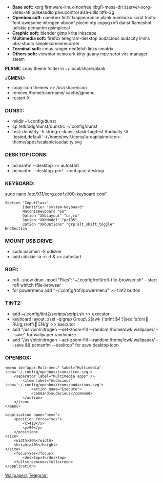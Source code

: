 * **Base soft:** xorg firmware-linux-nonfree libgl1-mesa-dri xserver-xorg-video-ati pulseaudio pavucontrol alsa-utils ntfs-3g
* **Openbox soft:** openbox tint2 lxappearance plank numlockx scrot fonts-font-awesome nitrogen obconf picom ntp copyq rofi dunst flameshot udiskie pcmanfm gsimplecal
* **Graphic soft:** blender gimp krita inkscape 
* **Multimedia soft:** firefox telegram-desktop audacious audacity lmms obs-studio simplescreenrecorder
* **Terminal soft:** cmus ranger neofetch links cmatrix
* **Others soft:** viewnior nemo ark kitty geany mpv scrot virt-manager steam



**PLANK:**
copy theme folder in ~/.local/share/plank



**JGMENU:**
* copy icon themes >> /usr/share/icon
* remove /home/username/.cache/jgmenu
* restart X



### DUNST:
* mkdir ~/.config/dunst
* cp /etk/xdg/dunst/dunstrc ~/.config/dunst
* test: dunstify -h string:x-dunst-stack-tag:test Audacity -A 'tested,default' -i /home/owl/.icons/la-capitaine-icon-theme/apps/scalable/audacity.svg



### DESKTOP ICONS:
* pcmanfm --desktop >> autostart
* pcmanfm --desktop-pref - configure desktop



### KEYBOARD:
sudo nano /etc/X11/xorg.conf.d/00-keyboard.conf`

```
Section "InputClass"
        Identifier "system-keyboard"
        MatchIsKeyboard "on"
        Option "XkbLayout" "us,ru"
        Option "XkbModel" "pc105"
        Option "XkbOptions" "grp:alt_shift_toggle"
EndSection
```



### MOUNT USB DRIVE:
* sudo pacman -S udiskie
* add udiskie -a  -n -t & >> autostart



### ROFI:
* rofi -show drun -modi "Files":"~/.config/rofi/rofi-file-browser.sh" - start rofi whitch ffile-browser
* for powermenu add "~/.config/rofi/powermenu" >> tint2 button



### TINT2:
* add ~/.config/tint2/scripts/script.sh >> executor
* keyboard layout: xset -q|grep Group\ 2|awk {'print $4'}|sed 's/on/ RU/g;s/off/ EN/g' >> executor
* add "/usr/bin/nitrogen --set-zoom-fill --random /home/owl/.wallpaper/ --save" for wallpaper randomize
* add "/usr/bin/nitrogen --set-zoom-fill --random /home/owl/.wallpaper/ --save && pcmanfm --desktop" for save desktop icon



### OPENBOX:
```
<menu id="apps-Mult-menu" label="Multimedia" icon='~/.config/openbox/icons/icon.svg'>
    <separator label="Multimedia apps" />
        <item label="Audacious" icon='~/.config/openbox/icons/audacious.svg'>
            <action name="Execute">
            <command>audacious</command>
        </action>
    </item>
</menu>
```

```
<application name="nemo">
    <position force="yes">
        <x>410</x>
        <y>90</y>
    </position>
<size>
    <width>20%</width>
    <height>40%</height>
</size>
    <focus>yes</focus>
        <desktop>3</desktop>
    <fullscreen>no</fullscreen>
</application>
```

[Wallpapers](https://unsplash.com/collections/91828652/wallpaper) [Telegram](https://t.me/prolinux_tg)

